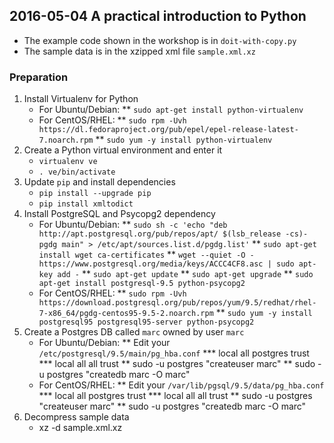 ## 2016-05-04 A practical introduction to Python

* The example code shown in the workshop is in `doit-with-copy.py`
* The sample data is in the xzipped xml file `sample.xml.xz`

### Preparation
1. Install Virtualenv for Python
    * For Ubuntu/Debian:
    ** `sudo apt-get install python-virtualenv`
    * For CentOS/RHEL:
    ** `sudo rpm -Uvh https://dl.fedoraproject.org/pub/epel/epel-release-latest-7.noarch.rpm`
    ** `sudo yum -y install python-virtualenv`
2. Create a Python virtual environment and enter it
    * `virtualenv ve`
    * `. ve/bin/activate`
3. Update `pip` and install dependencies
    * `pip install --upgrade pip`
    * `pip install xmltodict`
4. Install PostgreSQL and Psycopg2 dependency
    * For Ubuntu/Debian:
    ** `sudo sh -c 'echo "deb http://apt.postgresql.org/pub/repos/apt/ $(lsb_release -cs)-pgdg main" > /etc/apt/sources.list.d/pgdg.list'`
    ** `sudo apt-get install wget ca-certificates`
    ** `wget --quiet -O - https://www.postgresql.org/media/keys/ACCC4CF8.asc | sudo apt-key add -`
    ** `sudo apt-get update`
    ** `sudo apt-get upgrade`
    ** `sudo apt-get install postgresql-9.5 python-psycopg2`
    * For CentOS/RHEL:
    ** `sudo rpm -Uvh https://download.postgresql.org/pub/repos/yum/9.5/redhat/rhel-7-x86_64/pgdg-centos95-9.5-2.noarch.rpm`
    ** `sudo yum -y install postgresql95 postgresql95-server python-psycopg2`
5. Create a Postgres DB called `marc` owned by user `marc`
    * For Ubuntu/Debian:
    ** Edit your `/etc/postgresql/9.5/main/pg_hba.conf`
    *** local   all             postgres                                trust
    *** local   all             all                                     trust
    ** sudo -u postgres "createuser marc"
    ** sudo -u postgres "createdb marc -O marc"
    * For CentOS/RHEL:
    ** Edit your `/var/lib/pgsql/9.5/data/pg_hba.conf`
    *** local   all             postgres                                trust
    *** local   all             all                                     trust
    ** sudo -u postgres "createuser marc"
    ** sudo -u postgres "createdb marc -O marc"
6. Decompress sample data
    * xz -d sample.xml.xz
